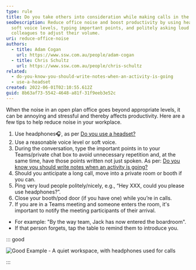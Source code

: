```yaml
---
type: rule
title: Do you take others into consideration while making calls in the office?
seoDescription: Reduce office noise and boost productivity by using headphones,
  soft voice levels, typing important points, and politely asking loud
  colleagues to adjust their volume.
uri: reduce-office-noise
authors:
  - title: Adam Cogan
    url: https://www.ssw.com.au/people/adam-cogan
  - title: Chris Schultz
    url: https://www.ssw.com.au/people/chris-schultz
related:
  - do-you-know-you-should-write-notes-when-an-activity-is-going
  - use-a-headset
created: 2022-06-01T02:10:55.612Z
guid: 8b63af73-5542-4648-a81f-31f9eeb3e52c
---
```

When the noise in an open plan office goes beyond appropriate levels, it can be annoying and stressful and thereby affects productivity. Here are a few tips to help reduce noise in your workplace.

1. Use headphones🎧, as per [Do you use a headset?](https://www.ssw.com.au/rules/use-a-headset/)
2. Use a reasonable voice level or soft voice.
3. During the conversation, type the important points in to your Teams/private chat box to avoid unnecessary repetition and, at the same time, have those points written not just spoken. As per: [Do you know you should write notes when an activity is going?](https://www.ssw.com.au/rules/do-you-know-you-should-write-notes-when-an-activity-is-going/)
4. Should you anticipate a long call, move into a private room or booth if you can.
5. Ping very loud people politely/nicely, e.g., “Hey XXX, could you please use headphones?”.
6. Close your booth/pod door (if you have one) while you’re in calls.
7. If you are in a Teams meeting and someone enters the room, it's important to notify the meeting participants of their arrival.  
  * For example: "By the way team, Jack has now entered the boardroom".  
  * If that person forgets, tap the table to remind them to introduce you.

::: good

![Good Example - A quiet workspace, with headphones used for calls](headphones.png)

:::
